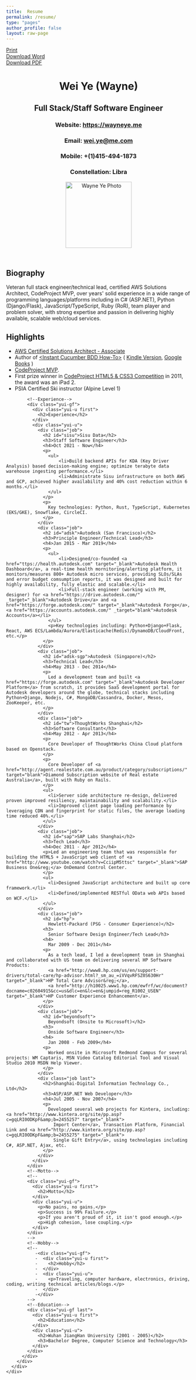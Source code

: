 ```yaml
---
title:  Resume
permalink: /resume/
type: "pages"
author_profile: false
layout: raw-page
---
```


<html lang="en">

<head>
  <title>Wayne Ye - Resume</title>
  <meta http-equiv="content-type" content="text/html; charset=utf-8" />
  <meta name="keywords" content="Wayne Ye, Geek, CV, Resume, wayneye.me" />
  <meta name="description" content="Wayne's resume." />
  <meta http-equiv="X-UA-Compatible" content="IE=edge" />
  <link rel="stylesheet" type="text/css" href="/assets/css/resume/yui-reset.css" media="all" />
  <link rel="stylesheet" type="text/css" href="/assets/css/resume/resume.css" />
</head>

<body>
  <div id="printBtn" class="func-btn">
    <a class="btn" href="javascript:window.print();">Print</a>
  </div>
  <div id="downloadWord" class="func-btn">
    <a class="btn" href="https://github.com/WayneYe/wayneye.github.io/raw/main/resume/Wayne_Ye_Resume.docx">Download Word</a>
  </div>
  <div id="downloadPdf" class="func-btn">
    <a class="btn" href="https://github.com/WayneYe/wayneye.github.io/raw/main/resume/Wayne_Ye_Resume.pdf">Download PDF</a>
  </div>
  <div id="doc2" class="yui-t7">
    <div id="inner">
      <header>
        <div id="hd">
          <div class="yui-gc">
            <div class="yui-u first">
              <h1>Wei Ye (Wayne)</h1>
              <h2>Full Stack/Staff Software Engineer</h2>
              <!--Contact info -->
              <div class="contact-info">
                <h3>Website: <a href="https://wayneye.me" target="_blank">https://wayneye.me</a></h3>
                <h3>Email: <a href="mailto:wei.ye@me.com">wei.ye@me.com</a></h3>
                <h3>Mobile: +(1)415-494-1873</h3>
                <h3>Constellation: Libra</h3>
              </div>
            </div>
            <div class="yui-u">
              <img src="/assets/images/me.jpg" style="width:180px" alt="Wayne Ye Photo" />
            </div>
          </div>
        </div>
      </header>
      <div id="bd">
        <div id="yui-main">
          <div class="yui-b">
            <!--Profile-->
            <div class="yui-gf">
              <div class="yui-u first">
                <h2>
                  Biography</h2>
              </div>
              <div class="yui-u">
                <p>
                  Veteran full stack engineer/technical lead, certified AWS Solutions Architect, CodeProject MVP, over
                  <script>document.write((new Date()).getFullYear() - 2005)</script> years' solid experience in a wide range of programming languages/platforms including in C# (ASP.NET), Python (Django/Flask), JavaScript/TypeScript, Ruby (RoR), team player and problem solver, with strong expertise and passion in delivering highly available, scalable web/cloud services.
                </p>
              </div>
            </div>
            <!--Highlights-->
            <div class="yui-gf">
              <div class="yui-u first">
                <h2>
                  Highlights</h2>
              </div>
              <div class="yui-u">
                <ul>
                  <li><a href="https://www.certmetrics.com/amazon/public/badge.aspx?i=1&t=c&d=2017-06-16&ci=AWS00280385" target="_blank">AWS Certified Solutions Architect -      Associate</a></li>
                  <li>Author of <a href="http://www.packtpub.com/cucumber-behaviour-driven-development/book" target="_blank">&lt;Instant Cucumber BDD How-To&gt;</a>
                    (
                    <a href="http://www.amazon.com/Instant-Cucumber-BDD-How-Wayne-ebook/dp/B00CIT30YE" target="_blank">Kindle Version</a>,
                    <a href="http://books.google.com.sg/books?id=gkYY-bnuRGwC&dq=Instant+Cucumber+BDD+How_to&source=gbs_navlinks_s" target="_blank">Google Books</a>
                    )
                  </li>
                  <li><a href="http://www.codeproject.com/script/Awards/MVPWinners.aspx" target="_blank">CodeProject MVP</a>.</li>
                  <li>First prize winner in <a href="https://www.codeproject.com/script/contests/Winners.aspx?pgnum=4" target="_blank">CodeProject HTML5 &amp; CSS3 Competition</a> in 2011, the award was an iPad 2.</li>
                  <li>PSIA Certified Ski instructor (Alpine Level 1)</li>
                </ul>
              </div>
            </div>

            <!--Experience-->
            <div class="yui-gf">
              <div class="yui-u first">
                <h2>Experience</h2>
              </div>
              <div class="yui-u">
                <div class="job">
                  <h2 id="sisu">Sisu Data</h2>
                  <h3>Staff Software Engineer</h3>
                  <h4>Oct 2021 - Now</h4>
                  <p>
                    <ul>
                        <li>Build backend APIs for KDA (Key Driver Analysis) based decision-making engine; optimize terabyte data warehouse ingesting performance.</li>
                        <li>Administrate Sisu infrastructure on both AWS and GCP, achieved higher availability and 40% cost reduction within 6 months.</li>
                    </ul>
                  </p>
                  <p>
                    Key technologies: Python, Rust, TypeScript, Kubernetes (EKS/GKE), Snowflake, CircleCI.
                  </p>
                </div>
                <div class="job">
                  <h2 id="adsk">Autodesk (San Francisco)</h2>
                  <h3>Principle Engineer/Technical Lead</h3>
                  <h4>Jan 2015 - Mar 2019</h4>
                  <p>
                    <ul>
                        <li>Designed/co-founded <a href="ttps://health.autodesk.com" target="_blank">Autodesk Health Dashboard</a>, a real-time health mornitoring/alerting platform, it monitors/measures 800+ Autodesk micro services, providing SLOs/SLAs and error budget comsumption reports, it was designed and built for highly availability, fully elastic and scalable.</li>
                        <li>Full-stack engineer (working with PM, designer) for <a href="https://drive.autodesk.com/" _target="_blank">Autodesk Drive</a> and <a href="https://forge.autodesk.com/" target="_blank">Autodesk Forge</a>, <a href="https://accounts.autodesk.com/" _target="blank">Autodesk Accounts</a></li>
                    </ul>
                    <p>Key technologies including: Python+Django+Flask, React, AWS ECS/Lambda/Aurora/Elasticache(Redis)/DynamoDB/CloudFront, etc.</p>
                  </p>
                </div>
                <div class="job">
                  <h2 id="adsk-sgp">Autodesk (Singapore)</h2>
                  <h3>Technical Lead</h3>
                  <h4>May 2013 - Dec 2014</h4>
                  <p>
                    Led a development team and built <a href="https://forge.autodesk.com" target="_blank">Autodesk Developer Platform</a> from scratch, it provides SaaS development portal for Autodesk developers around the globe, technical stacks including Python+Django, Nodejs, C#, MongoDB/Cassandra, Docker, Mesos, ZooKeeper, etc.
                  </p>
                </div>
                <div class="job">
                  <h2 id="tw">ThoughtWorks Shanghai</h2>
                  <h3>Software Consultant</h3>
                  <h4>May 2012 - Apr 2013</h4>
                  <p>
                    Core Developer of ThoughtWorks China Cloud platform based on Openstack.
                  </p>
                  <p>
                    Core Developer of <a href="http://agent.realestate.com.au/product/category/subscriptions/" target="blank">Diamond Subscription website of Real estate Australia</a>, built with Ruby on Rails.
                  </p>
                  <ul>
                    <li>Server side architecture re-design, delivered proven improved resiliency, maintainability and scalability.</li>
                    <li>Improved client page loading performance by leveraging CDN and fingerprint for static files, the average loading time reduced 40%.</li>
                  </ul>
                </div>
                <div class="job">
                  <h2 id="sap">SAP Labs Shanghai</h2>
                  <h3>Tech Lead</h3>
                  <h4>Dec 2011 - Apr 2012</h4>
                  <p>Led an engineering team that was responsible for building the HTML5 + JavaScript web client of <a href="http://www.youtube.com/watch?v=CciipM5ttsc" target="_blank">SAP Business One&reg;</a> OnDemand Control Center.
                  </p>
                  <ul>
                    <li>Designed JavaScript architecture and built up core framework.</li>
                    <li>Defined/implemented RESTful OData web APIs based on WCF.</li>
                  </ul>
                </div>
                <div class="job">
                  <h2 id="hp">
                    Hewlett-Packard (PSG - Consumer Experience)</h2>
                  <h3>
                    Senior Software Design Engineer/Tech Lead</h3>
                  <h4>
                    Mar 2009 - Dec 2011</h4>
                  <p>
                    As a tech lead, I led a development team in Shanghai and collaborated with US team on delivering several HP Software Products:
                    <a href="http://www8.hp.com/us/en/support-drivers/total-care/hp-advisor.html?_sm_au_=iVVqvRFSZ0S630Hr" target="_blank">HP Total Care Advisor&reg;</a>,
                    <a href="http://h10025.www1.hp.com/ewfrf/wc/document?docname=c02604915&cc=us&dlc=en&lc=en&jumpid=reg_R1002_USEN" target="_blank">HP Customer Experience Enhancement</a>.
                  </p>
                </div>
                <div class="job">
                  <h2 id="beyondsoft">
                    Beyondsoft (Onsite to Microsoft)</h2>
                  <h3>
                    Onside Software Engineer</h3>
                  <h4>
                    Jan 2008 - Feb 2009</h4>
                  <p>
                    Worked onsite in Microsoft Redmond Campus for several projects: WM Captaris, MSN Video Catalog Editorial Tool and Visual Studio 2010 MSDN Help Viewer.
                  </p>
                </div>
                <div class="job last">
                  <h2>Shanghai-Digital Information Technology Co., Ltd</h2>
                  <h3>ASP/ASP.NET Web Developer</h3>
                  <h4>Jul 2005 - Nov 2007</h4>
                  <p>
                    Developed several web projects for Kintera, including: <a href="http://www.kintera.org/site/pp.asp?c=gqLRI0ODKpF&amp;b=2455257" target="_blank">
                      Import Center</a>, Transaction Platform, Financial Link and <a href="http://www.kintera.org/site/pp.asp?c=gqLRI0ODKpF&amp;b=2455275" target="_blank">
                      Single Gift Entry</a>, using technologies including C#, ASP.NET, Ajax, etc.
                  </p>
                </div>
              </div>
            </div>
            <!--Motto-->
            <!--
            <div class="yui-gf">
              <div class="yui-u first">
                <h2>Motto</h2>
              </div>
              <div class="yui-u">
                <p>No pains, no gains.</p>
                <p>Success is 99% Failure.</p>
                <p>If you aren't proud of it, it isn't good enough.</p>
                <p>High cohesion, lose coupling.</p>
              </div>
            </div>
            -->
            <!--Hobby-->
            <!--
               -<div class="yui-gf">
               -  <div class="yui-u first">
               -    <h2>Hobby</h2>
               -  </div>
               -  <div class="yui-u">
               -    <p>Traveling, computer hardware, electronics, driving, coding, writing technical articles/blogs.</p>
               -  </div>
               -</div>
            -->
            <!--Education-->
            <div class="yui-gf last">
              <div class="yui-u first">
                <h2>Education</h2>
              </div>
              <div class="yui-u">
                <h2>Wuhan JiangHan University (2001 - 2005)</h2>
                <h3>Bachelor Degree, Computer Science and Technology</h3>
              </div>
            </div>
          </div>
        </div>
      </div>
    </div>
  </div>
  <!--Resume End-->
</body>
</html>
